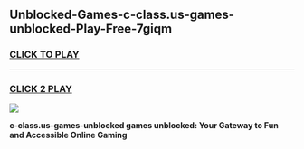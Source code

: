 
## Unblocked-Games-c-class.us-games-unblocked-Play-Free-7giqm
<h3>
<a href="https://premium76.site?title=c-class.us-games-unblocked&ref=10A">CLICK TO PLAY</a></h3>
<hr>

<h3>
<a href="https://premium76.site?title=c-class.us-games-unblocked&ref=10A">CLICK 2 PLAY</a>
  
</h3>

<a href="https://premium76.site?title=c-class.us-games-unblocked&ref=10A"><img src="https://clearcache.store/games.png"></a>


**c-class.us-games-unblocked games unblocked: Your Gateway to Fun and Accessible Online Gaming**

